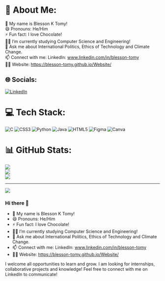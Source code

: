 # 💫 About Me:
🤝 My name is Blesson K Tomy!<br>😄 Pronouns: He/Him<br>⚡ Fun fact: I love Chocolate!<br>👨‍🎓 I’m currently studying Computer Science and Engineering!<br>💬 Ask me about International Politics, Ethics of Technology and Climate Change.<br>📫 Connect with me: LinkedIn: www.linkedin.com/in/blesson-tomy<br>👨‍💻 Website: https://blesson-tomy.github.io/Website/<br>


## 🌐 Socials:
[![LinkedIn](https://img.shields.io/badge/LinkedIn-%230077B5.svg?logo=linkedin&logoColor=white)](https://linkedin.com/in/blesson-tomy) 

# 💻 Tech Stack:
![C](https://img.shields.io/badge/c-%2300599C.svg?style=for-the-badge&logo=c&logoColor=white) ![CSS3](https://img.shields.io/badge/css3-%231572B6.svg?style=for-the-badge&logo=css3&logoColor=white) ![Python](https://img.shields.io/badge/python-3670A0?style=for-the-badge&logo=python&logoColor=ffdd54) ![Java](https://img.shields.io/badge/java-%23ED8B00.svg?style=for-the-badge&logo=java&logoColor=white) ![HTML5](https://img.shields.io/badge/html5-%23E34F26.svg?style=for-the-badge&logo=html5&logoColor=white) 	![Figma](https://img.shields.io/badge/figma-%23F24E1E.svg?style=for-the-badge&logo=figma&logoColor=white) ![Canva](https://img.shields.io/badge/Canva-%2300C4CC.svg?style=for-the-badge&logo=Canva&logoColor=white)
# 📊 GitHub Stats:
![](https://github-readme-stats.vercel.app/api?username=Blesson-Tomy&theme=dark&hide_border=false&include_all_commits=false&count_private=false)<br/>
![](https://github-readme-streak-stats.herokuapp.com/?user=Blesson-Tomy&theme=dark&hide_border=false)<br/>
![](https://github-readme-stats.vercel.app/api/top-langs/?username=Blesson-Tomy&theme=dark&hide_border=false&include_all_commits=false&count_private=false&layout=compact)

---
[![](https://visitcount.itsvg.in/api?id=Blesson-Tomy&icon=0&color=0)](https://visitcount.itsvg.in)

<!-- Proudly created with GPRM ( https://gprm.itsvg.in ) -->





### Hi there 🤩
- 🤝 My name is Blesson K Tomy!
- 😄 Pronouns: He/Him
- ⚡ Fun fact: I love Chocolate!
- 👨‍🎓 I’m currently studying Computer Science and Engineering!
- 💬 Ask me about International Politics, Ethics of Technology and Climate Change.
- 📫 Connect with me: LinkedIn: www.linkedin.com/in/blesson-tomy
- 👨‍💻 Website: https://blesson-tomy.github.io/Website/


I welcome all opportunities to learn and grow. I am looking for internships, collaborative projects and knowledge! 
Feel free to connect with me on LinkedIn to communicate!
